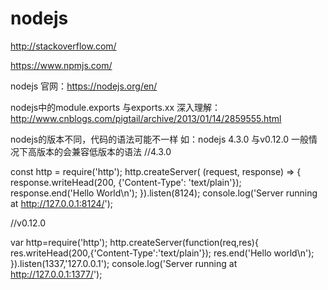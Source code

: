 # nodejs

http://stackoverflow.com/

https://www.npmjs.com/

nodejs 官网：https://nodejs.org/en/

nodejs中的module.exports  与exports.xx 深入理解：http://www.cnblogs.com/pigtail/archive/2013/01/14/2859555.html

nodejs的版本不同，代码的语法可能不一样 如：nodejs 4.3.0  与v0.12.0
一般情况下高版本的会兼容低版本的语法
//4.3.0 

const http = require('http');
http.createServer( (request, response) => {
  response.writeHead(200, {'Content-Type': 'text/plain'});
  response.end('Hello World\n');
}).listen(8124);
console.log('Server running at http://127.0.0.1:8124/');

//v0.12.0

var http=require('http');
http.createServer(function(req,res){
	res.writeHead(200,{'Content-Type':'text/plain'});
	res.end('Hello world\n');
}).listen(1337,'127.0.0.1');
console.log('Server running at http://127.0.0.1:1377/');
